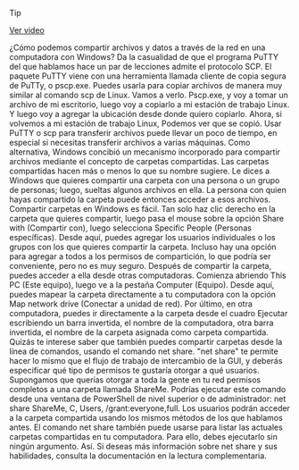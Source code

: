 > [!TIP]  
> [Ver video](https://youtu.be/sP2Oo_UXRdM)

¿Cómo podemos compartir archivos y datos a través de la red
en una computadora con Windows? Da la casualidad de que el programa PuTTY
del que hablamos hace un par de lecciones
admite el protocolo SCP. El paquete PuTTY viene con una herramienta llamada
cliente de copia segura de PuTTy, o pscp.exe. Puedes usarla para copiar archivos de manera muy similar
al comando scp de Linux. Vamos a verlo. Pscp.exe, y voy a tomar
un archivo de mi escritorio, luego voy a copiarlo
a mi estación de trabajo Linux. Y luego voy a agregar la ubicación
desde donde quiero copiarlo. Ahora, si volvemos
a mi estación de trabajo Linux, Podemos ver que se copió. Usar PuTTY o scp para transferir archivos
puede llevar un poco de tiempo, en especial si necesitas transferir archivos
a varias máquinas. Como alternativa, Windows concibió
un mecanismo incorporado para compartir archivos mediante el concepto de carpetas compartidas. Las carpetas compartidas hacen más o menos
lo que su nombre sugiere. Le dices a Windows que quieres
compartir una carpeta con una persona o un grupo de personas;
luego, sueltas algunos archivos en ella. La persona con quien hayas compartido la carpeta
puede entonces acceder a esos archivos. Compartir carpetas en Windows es fácil. Tan solo haz clic derecho en la carpeta
que quieres compartir, luego pasa el mouse sobre la opción Share with (Compartir con),
luego selecciona Specific People (Personas específicas). Desde aquí,
puedes agregar los usuarios individuales o los grupos con los que quieres compartir la carpeta. Incluso hay una opción para agregar a todos
a los permisos de compartición, lo que podría ser conveniente,
pero no es muy seguro. Después de compartir la carpeta,
puedes acceder a ella desde otras computadoras. Comienza abriendo This PC (Este equipo),
luego ve a la pestaña Computer (Equipo). Desde aquí, puedes mapear la carpeta
directamente a tu computadora con la opción Map network drive (Conectar a unidad de red). Por último, en otra computadora, puedes ir directamente
a la carpeta desde el cuadro Ejecutar escribiendo un barra invertida,
el nombre de la computadora, otra barra invertida, el nombre de la carpeta asignada
como carpeta compartida. Quizás te interese saber que también
puedes compartir carpetas desde la línea de comandos, usando el comando net share. "net share" te permite hacer lo mismo
que el flujo de trabajo de intercambio de la GUI, y deberás especificar qué tipo de permisos
te gustaría otorgar a qué usuarios. Supongamos que querías otorgar a toda la gente en tu red
permisos completos a una carpeta llamada ShareMe. Podrías ejecutar este comando
desde una ventana de PowerShell de nivel superior o de administrador: net share ShareMe, C, Users, /grant:everyone,full. Los usuarios podrán acceder a la carpeta compartida
usando los mismos métodos de los que hablamos antes. El comando net share
también puede usarse para listar las actuales carpetas compartidas en tu computadora.
Para ello, debes ejecutarlo sin ningún argumento. Así. Si deseas más información
sobre net share y sus habilidades, consulta la documentación
en la lectura complementaria.